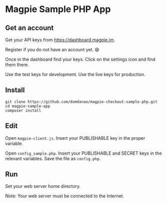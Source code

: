 # Magpie Sample PHP App


## Get an account

Get your API keys from https://dashboard.magpie.im.

Register if you do not have an account yet. :smile:

Once in the dashboard find your keys. Click on the settings icon and find them there.

Use the test keys for development. Use the live keys for production.


## Install
```
git clone https://github.com/domdanao/magpie-checkout-sample-php.git
cd magpie-sample-app
composer install
```

## Edit
Open `magpie-client.js`. Insert your PUBLISHABLE key in the proper variable.

Open `config_sample.php`. Insert your PUBLISHABLE and SECRET keys in the relevant variables. Save the file as `config.php`.

## Run
Set your web server home directory.

Note: Your web server must be connected to the Internet.
